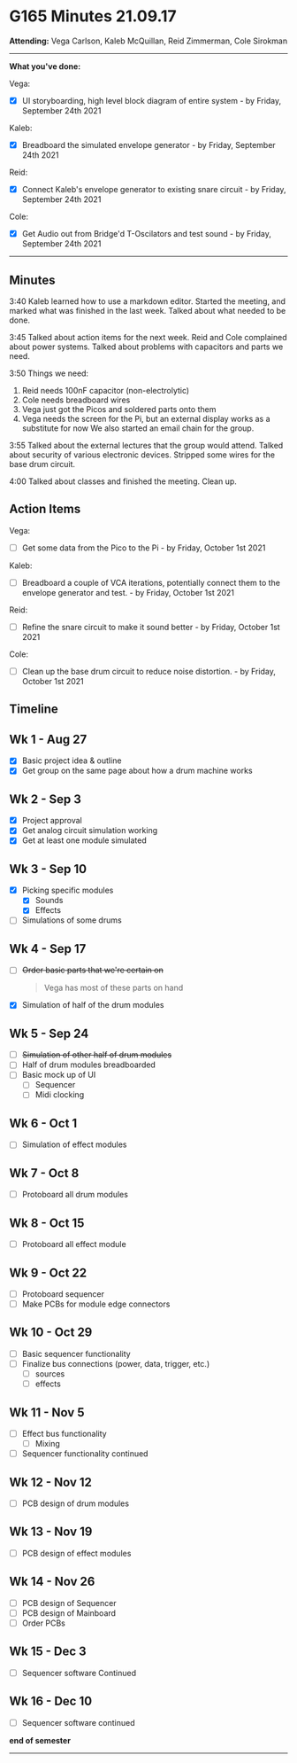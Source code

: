 # G165 Minutes 21.09.17

**Attending:** Vega Carlson, Kaleb McQuillan, Reid Zimmerman, Cole Sirokman

---

**What you've done:**


Vega:

- [x] UI storyboarding, high level block diagram of entire system - by Friday, September 24th 2021

Kaleb:

- [x] Breadboard the simulated envelope generator - by Friday, September 24th 2021

Reid:

- [x] Connect Kaleb's envelope generator to existing snare circuit - by Friday, September 24th 2021

Cole:

- [x] Get Audio out from Bridge'd T-Oscilators and test sound - by Friday, September 24th 2021

---

## Minutes

3:40 Kaleb learned how to use a markdown editor. Started the meeting, and marked what was finished in the last week. Talked about what needed to be done. 

3:45 Talked about action items for the next week. Reid and Cole complained about power systems. Talked about problems with capacitors and parts we need. 

3:50 Things we need: 
1.  Reid needs 100nF capacitor (non-electrolytic)
2. Cole needs breadboard wires 
3. Vega just got the Picos and soldered parts onto them
4. Vega needs the screen for the Pi, but an external display works as a substitute for now
We also started an email chain for the group. 

3:55 Talked about the external lectures that the group would attend. Talked about security of various electronic devices. Stripped some wires for the base drum circuit.

4:00 Talked about classes and finished the meeting. Clean up. 




## Action Items

Vega:

- [ ] Get some data from the Pico to the Pi - by Friday, October 1st 2021

Kaleb:

- [ ] Breadboard a couple of VCA iterations, potentially connect them to the envelope generator and test. - by Friday, October 1st 2021

Reid:

- [ ] Refine the snare circuit to make it sound better - by Friday, October 1st 2021

Cole:

- [ ] Clean up the base drum circuit to reduce noise distortion. - by Friday, October 1st 2021


## Timeline

## Wk 1 - Aug 27

- [x] Basic project idea & outline
- [x] Get group on the same page about how a drum machine works

## Wk 2 - Sep 3

- [x] Project approval
- [x] Get analog circuit simulation working
- [x] Get at least one module simulated

## Wk 3 - Sep 10

- [x] Picking specific modules
  - [x] Sounds
  - [x] Effects
- [ ] Simulations of some drums

## Wk 4 - Sep 17

- [ ] ~~Order basic parts that we're certain on~~

  > Vega has most of these parts on hand

- [x] Simulation of half of the drum modules

## Wk 5 - Sep 24

- [ ] ~~Simulation of other half of drum modules~~
- [ ] Half of drum modules breadboarded
- [ ] Basic mock up of UI
  - [ ] Sequencer
  - [ ] Midi clocking

## Wk 6 - Oct 1

- [ ] Simulation of effect modules

## Wk 7 - Oct 8

- [ ] Protoboard all drum modules

## Wk 8 - Oct 15

- [ ] Protoboard all effect module

## Wk 9 - Oct 22

- [ ] Protoboard sequencer
- [ ] Make PCBs for module edge connectors

## Wk 10 - Oct 29

- [ ] Basic sequencer functionality
- [ ] Finalize bus connections (power, data, trigger, etc.)
  - [ ] sources
  - [ ] effects

## Wk 11 - Nov 5

- [ ] Effect bus functionality
  - [ ] Mixing
- [ ] Sequencer functionality continued

## Wk 12 - Nov 12

- [ ] PCB design of drum modules

## Wk 13 - Nov 19

- [ ] PCB design of effect modules

## Wk 14 - Nov 26

- [ ] PCB design of Sequencer
- [ ] PCB design of Mainboard
- [ ] Order PCBs

## Wk 15 - Dec 3

- [ ] Sequencer software Continued

## Wk 16 - Dec 10

- [ ] Sequencer software continued 

**end of semester**

----
